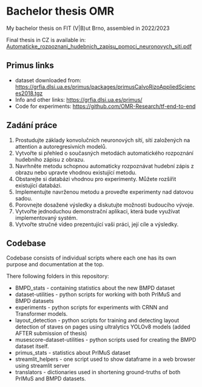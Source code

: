 # Bachelor thesis OMR
My bachelor thesis on FIT (V|B)ut Brno, assembled in 2022/2023

Final thesis in CZ is available in: [Automaticke_rozpoznani_hudebnich_zapisu_pomoci_neuronovych_siti.pdf](Automaticke_rozpoznani_hudebnich_zapisu_pomoci_neuronovych_siti.pdf)

## Primus links
* dataset downloaded from: https://grfia.dlsi.ua.es/primus/packages/primusCalvoRizoAppliedSciences2018.tgz
* Info and other links: https://grfia.dlsi.ua.es/primus/
* Code for experiments: https://github.com/OMR-Research/tf-end-to-end

## Zadání práce
1. Prostudujte základy konvolučních neuronových sítí, sítí založených na attention a autoregresivních modelů.
2. Vytvořte si přehled o současných metodách automatického rozpoznání hudebního zápisu z obrazu.
3. Navrhněte metodu schopnou automaticky rozpoznávat hudební zápis z obrazu nebo upravte vhodnou existující metodu.
4. Obstarejte si databázi vhodnou pro experimenty. Můžete rozšířit existující databázi.
5. Implementujte navrženou metodu a proveďte experimenty nad datovou sadou.
6. Porovnejte dosažené výsledky a diskutujte možnosti budoucího vývoje.
7. Vytvořte jednoduchou demonstrační aplikaci, která bude využívat implementovaný systém.
8. Vytvořte stručné video prezentující vaši práci, její cíle a výsledky.

## Codebase

Codebase consists of individual scripts where each one has its own purpose and documentation at the top.

There following folders in this repository:
* BMPD_stats - containing statistics about the new BMPD dataset
* dataset-utilities - python scripts for working with both PrIMuS and BMPD datasets
* experiments - python scripts for experiments with CRNN and Transformer models.
* layout_detection - python scripts for training and detecting layout detection of staves on pages using ultralytics YOLOv8 models (added AFTER submission of thesis)
* musescore-dataset-utilities - python scripts used for creating the BMPD dataset itself.
* primus_stats - statistics about PrIMuS dataset
* streamlit_helpers - one script used to show dataframe in a web browser using streamlit server
* translators - dictionaries used in shortening ground-truths of both PrIMuS and BMPD datasets.
